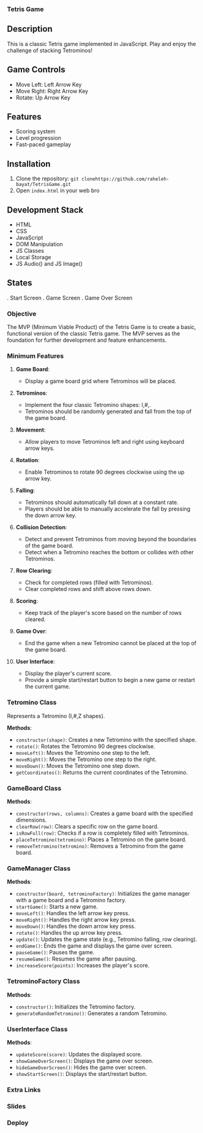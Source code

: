  ### Tetris Game


## Description

This is a classic Tetris game implemented in JavaScript. Play and enjoy the challenge of stacking Tetrominos!

## Game Controls

- Move Left: Left Arrow Key
- Move Right: Right Arrow Key
- Rotate: Up Arrow Key

## Features
- Scoring system
- Level progression
- Fast-paced gameplay

## Installation
1. Clone the repository: `git clonehttps://github.com/raheleh-bayat/TetrisGame.git`
2. Open `index.html` in your web bro

## Development Stack
- HTML
- CSS
- JavaScript
- DOM Manipulation
- JS Classes
- Local Storage
- JS Audio() and JS Image()

## States

. Start Screen
. Game Screen
. Game Over Screen

### Objective

The MVP (Minimum Viable Product) of the Tetris Game is to create a basic, functional version of the classic Tetris game. The MVP serves as the foundation for further development and feature enhancements.

### Minimum Features

1. **Game Board**:
   - Display a game board grid where Tetrominos will be placed.

2. **Tetrominos**:
   - Implement the four classic Tetromino shapes: I,#,.
   - Tetrominos should be randomly generated and fall from the top of the game board.

3. **Movement**:
   - Allow players to move Tetrominos left and right using keyboard arrow keys.

4. **Rotation**:
   - Enable Tetrominos to rotate 90 degrees clockwise using the up arrow key.

5. **Falling**:
   - Tetrominos should automatically fall down at a constant rate.
   - Players should be able to manually accelerate the fall by pressing the down arrow key.

6. **Collision Detection**:
   - Detect and prevent Tetrominos from moving beyond the boundaries of the game board.
   - Detect when a Tetromino reaches the bottom or collides with other Tetrominos.

7. **Row Clearing**:
   - Check for completed rows (filled with Tetrominos).
   - Clear completed rows and shift above rows down.

8. **Scoring**:
   - Keep track of the player's score based on the number of rows cleared.

9. **Game Over**:
   - End the game when a new Tetromino cannot be placed at the top of the game board.

10. **User Interface**:
    - Display the player's current score.
    - Provide a simple start/restart button to begin a new game or restart the current game.


### Tetromino Class

Represents a Tetromino (I,#,Z shapes).

**Methods**:
- `constructor(shape)`: Creates a new Tetromino with the specified shape.
- `rotate()`: Rotates the Tetromino 90 degrees clockwise.
- `moveLeft()`: Moves the Tetromino one step to the left.
- `moveRight()`: Moves the Tetromino one step to the right.
- `moveDown()`: Moves the Tetromino one step down.
- `getCoordinates()`: Returns the current coordinates of the Tetromino.

### GameBoard Class

**Methods**:
- `constructor(rows, columns)`: Creates a game board with the specified dimensions.
- `clearRow(row)`: Clears a specific row on the game board.
- `isRowFull(row)`: Checks if a row is completely filled with Tetrominos.
- `placeTetromino(tetromino)`: Places a Tetromino on the game board.
- `removeTetromino(tetromino)`: Removes a Tetromino from the game board.

### GameManager Class

**Methods**:
- `constructor(board, tetrominoFactory)`: Initializes the game manager with a game board and a Tetromino factory.
- `startGame()`: Starts a new game.
- `moveLeft()`: Handles the left arrow key press.
- `moveRight()`: Handles the right arrow key press.
- `moveDown()`: Handles the down arrow key press.
- `rotate()`: Handles the up arrow key press.
- `update()`: Updates the game state (e.g., Tetromino falling, row clearing).
- `endGame()`: Ends the game and displays the game over screen.
- `pauseGame()`: Pauses the game.
- `resumeGame()`: Resumes the game after pausing.
- `increaseScore(points)`: Increases the player's score.

### TetrominoFactory Class

**Methods**:
- `constructor()`: Initializes the Tetromino factory.
- `generateRandomTetromino()`: Generates a random Tetromino.

### UserInterface Class

**Methods**:
- `updateScore(score)`: Updates the displayed score.
- `showGameOverScreen()`: Displays the game over screen.
- `hideGameOverScreen()`: Hides the game over screen.
- `showStartScreen()`: Displays the start/restart button.


### Extra Links


### Slides


### Deploy




